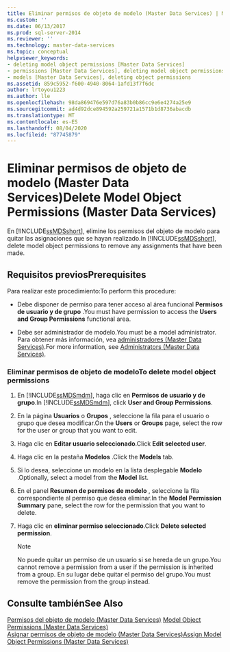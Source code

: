 ```yaml
---
title: Eliminar permisos de objeto de modelo (Master Data Services) | Microsoft Docs
ms.custom: ''
ms.date: 06/13/2017
ms.prod: sql-server-2014
ms.reviewer: ''
ms.technology: master-data-services
ms.topic: conceptual
helpviewer_keywords:
- deleting model object permissions [Master Data Services]
- permissions [Master Data Services], deleting model object permissions
- models [Master Data Services], deleting object permissions
ms.assetid: 859c5952-f600-4940-8064-1afd13f7f6dc
author: lrtoyou1223
ms.author: lle
ms.openlocfilehash: 98da869476e597d76a83b0b86cc9e6e4274a25e9
ms.sourcegitcommit: ad4d92dce894592a259721a1571b1d8736abacdb
ms.translationtype: MT
ms.contentlocale: es-ES
ms.lasthandoff: 08/04/2020
ms.locfileid: "87745879"
---
```

# <a name="delete-model-object-permissions-master-data-services"></a><span data-ttu-id="94091-102">Eliminar permisos de objeto de modelo (Master Data Services)</span><span class="sxs-lookup"><span data-stu-id="94091-102">Delete Model Object Permissions (Master Data Services)</span></span>
  <span data-ttu-id="94091-103">En [!INCLUDE[ssMDSshort](../includes/ssmdsshort-md.md)], elimine los permisos del objeto de modelo para quitar las asignaciones que se hayan realizado.</span><span class="sxs-lookup"><span data-stu-id="94091-103">In [!INCLUDE[ssMDSshort](../includes/ssmdsshort-md.md)], delete model object permissions to remove any assignments that have been made.</span></span>  
  
## <a name="prerequisites"></a><span data-ttu-id="94091-104">Requisitos previos</span><span class="sxs-lookup"><span data-stu-id="94091-104">Prerequisites</span></span>  
 <span data-ttu-id="94091-105">Para realizar este procedimiento:</span><span class="sxs-lookup"><span data-stu-id="94091-105">To perform this procedure:</span></span>  
  
-   <span data-ttu-id="94091-106">Debe disponer de permiso para tener acceso al área funcional **Permisos de usuario y de grupo** .</span><span class="sxs-lookup"><span data-stu-id="94091-106">You must have permission to access the **Users and Group Permissions** functional area.</span></span>  
  
-   <span data-ttu-id="94091-107">Debe ser administrador de modelo.</span><span class="sxs-lookup"><span data-stu-id="94091-107">You must be a model administrator.</span></span> <span data-ttu-id="94091-108">Para obtener más información, vea [administradores &#40;Master Data Services&#41;](administrators-master-data-services.md).</span><span class="sxs-lookup"><span data-stu-id="94091-108">For more information, see [Administrators &#40;Master Data Services&#41;](administrators-master-data-services.md).</span></span>  
  
### <a name="to-delete-model-object-permissions"></a><span data-ttu-id="94091-109">Eliminar permisos de objeto de modelo</span><span class="sxs-lookup"><span data-stu-id="94091-109">To delete model object permissions</span></span>  
  
1.  <span data-ttu-id="94091-110">En [!INCLUDE[ssMDSmdm](../includes/ssmdsmdm-md.md)], haga clic en **Permisos de usuario y de grupo**.</span><span class="sxs-lookup"><span data-stu-id="94091-110">In [!INCLUDE[ssMDSmdm](../includes/ssmdsmdm-md.md)], click **User and Group Permissions**.</span></span>  
  
2.  <span data-ttu-id="94091-111">En la página **Usuarios** o **Grupos** , seleccione la fila para el usuario o grupo que desea modificar.</span><span class="sxs-lookup"><span data-stu-id="94091-111">On the **Users** or **Groups** page, select the row for the user or group that you want to edit.</span></span>  
  
3.  <span data-ttu-id="94091-112">Haga clic en **Editar usuario seleccionado**.</span><span class="sxs-lookup"><span data-stu-id="94091-112">Click **Edit selected user**.</span></span>  
  
4.  <span data-ttu-id="94091-113">Haga clic en la pestaña **Modelos** .</span><span class="sxs-lookup"><span data-stu-id="94091-113">Click the **Models** tab.</span></span>  
  
5.  <span data-ttu-id="94091-114">Si lo desea, seleccione un modelo en la lista desplegable **Modelo** .</span><span class="sxs-lookup"><span data-stu-id="94091-114">Optionally, select a model from the **Model** list.</span></span>  
  
6.  <span data-ttu-id="94091-115">En el panel **Resumen de permisos de modelo** , seleccione la fila correspondiente al permiso que desea eliminar.</span><span class="sxs-lookup"><span data-stu-id="94091-115">In the **Model Permission Summary** pane, select the row for the permission that you want to delete.</span></span>  
  
7.  <span data-ttu-id="94091-116">Haga clic en **eliminar permiso seleccionado**.</span><span class="sxs-lookup"><span data-stu-id="94091-116">Click **Delete selected permission**.</span></span>  
  
    > [!NOTE]  
    >  <span data-ttu-id="94091-117">No puede quitar un permiso de un usuario si se hereda de un grupo.</span><span class="sxs-lookup"><span data-stu-id="94091-117">You cannot remove a permission from a user if the permission is inherited from a group.</span></span> <span data-ttu-id="94091-118">En su lugar debe quitar el permiso del grupo.</span><span class="sxs-lookup"><span data-stu-id="94091-118">You must remove the permission from the group instead.</span></span>  
  
## <a name="see-also"></a><span data-ttu-id="94091-119">Consulte también</span><span class="sxs-lookup"><span data-stu-id="94091-119">See Also</span></span>  
 <span data-ttu-id="94091-120">[Permisos del objeto de modelo &#40;Master Data Services&#41;](../../2014/master-data-services/model-object-permissions-master-data-services.md) </span><span class="sxs-lookup"><span data-stu-id="94091-120">[Model Object Permissions &#40;Master Data Services&#41;](../../2014/master-data-services/model-object-permissions-master-data-services.md) </span></span>  
 [<span data-ttu-id="94091-121">Asignar permisos de objeto de modelo &#40;Master Data Services&#41;</span><span class="sxs-lookup"><span data-stu-id="94091-121">Assign Model Object Permissions &#40;Master Data Services&#41;</span></span>](../../2014/master-data-services/assign-model-object-permissions-master-data-services.md)  
  
  
